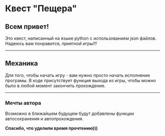 # Квест "Пещера"
## Всем привет! 
Это квест, написанный на языке python с использованием json файлов. Надеюсь вам понравится, *приятной игры!!!*
____
## Механика
Для того, чтобы начать игру - вам нужно просто начать исполнение програмы. В коде присутствует функция выхода из игры, чтобы можно было в любой момент закончить прохождение.
____
### Мечты автора
Возможно в ближайшем будущем будут добавлены функции автосохранения и автопрохождения.

**Спасибо, что уделили время прочтению)))**
